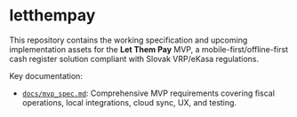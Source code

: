 # letthempay

This repository contains the working specification and upcoming implementation assets for the **Let Them Pay** MVP, a mobile-first/offline-first cash register solution compliant with Slovak VRP/eKasa regulations.

Key documentation:
- [`docs/mvp_spec.md`](docs/mvp_spec.md): Comprehensive MVP requirements covering fiscal operations, local integrations, cloud sync, UX, and testing.
